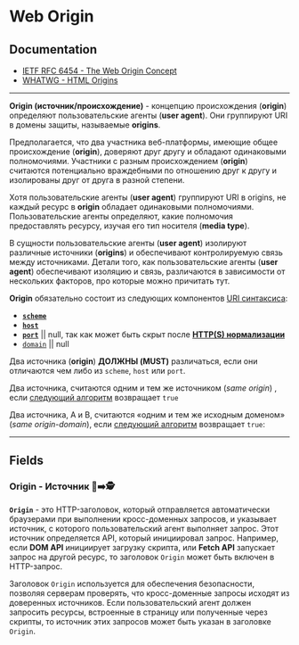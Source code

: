 # Web Origin

## Documentation
- [IETF RFC 6454 - The Web Origin Concept](https://datatracker.ietf.org/doc/html/rfc6454)
- [WHATWG - HTML Origins](https://html.spec.whatwg.org/multipage/browsers.html#origin)

___

**Origin (источник/происхождение)** - концепцию происхождения (**origin**) определяют пользовательские агенты (**user agent**). Они группируют URI в домены защиты, называемые **origins**.

Предполагается, что два участника веб-платформы, имеющие общее происхождение  (**origin**), доверяют друг другу и обладают одинаковыми полномочиями. Участники с разным происхождением (**origin**) считаются потенциально враждебными по отношению друг к другу и изолированы друг от друга в разной степени.

Хотя пользовательские агенты (**user agent**) группируют URI в origins, не каждый ресурс в **origin** обладает одинаковыми полномочиями. Пользовательские агенты определяют, какие полномочия предоставлять ресурсу, изучая его тип носителя (**media type**).

В сущности пользовательские агенты (**user agent**) изолируют различные источники (**origins**) и обеспечивают контролируемую связь между источниками. Детали того, как пользовательские агенты (**user agent**) обеспечивают изоляцию и связь, различаются в зависимости от нескольких факторов, про которые можно причитать тут.

**Origin** обязательно состоит из следующих компонентов [URI синтаксиса](https://www.rfc-editor.org/rfc/rfc3986#section-3):
- [**`scheme`**](https://www.rfc-editor.org/rfc/rfc3986#section-3.1)
- [**`host`**](https://www.rfc-editor.org/rfc/rfc3986#section-3.2.2)
- [**`port`**](https://www.rfc-editor.org/rfc/rfc3986#section-3.2.3) || null, так как может быть скрыт после **[HTTP(S) нормализации](https://www.rfc-editor.org/rfc/rfc9110#section-4.2.3)**
- [`domain`](https://html.spec.whatwg.org/multipage/browsers.html#concept-origin-domain) || null

Два источника (**origin**) **ДОЛЖНЫ (MUST)** различаться, если они отличаются чем либо из `scheme`, `host` или `port`.

Два источника, считаются одним и тем же источником (*same origin*) , если [следующий алгоритм](https://html.spec.whatwg.org/multipage/browsers.html#same-origin) возвращает `true`

Два источника, A и B, считаются «одним и тем же исходным доменом» (*same origin-domain*), если [следующий алгоритм](https://html.spec.whatwg.org/multipage/browsers.html#same-origin-domain) возвращает `true`:

___

## Fields

### Origin - Источник 🎩➡️🕵️

**`Origin`** - это HTTP-заголовок, который отправляется автоматически браузерами при выполнении кросс-доменных запросов, и указывает источник, с которого пользовательский агент выполняет запрос. Этот источник определяется API, который инициировал запрос. Например, если **DOM API** инициирует загрузку скрипта, или **Fetch API** запускает запрос на другой ресурс, то заголовок `Origin` может быть включен в HTTP-запрос.

Заголовок `Origin` используется для обеспечения безопасности, позволяя серверам проверять, что кросс-доменные запросы исходят из доверенных источников. Если пользовательский агент должен запросить ресурсы, встроенные в страницу или полученные через скрипты, то источник этих запросов может быть указан в заголовке `Origin`.
